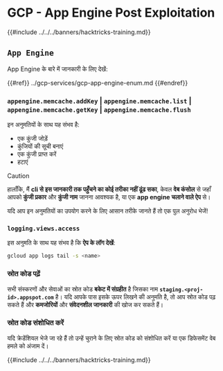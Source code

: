 # GCP - App Engine Post Exploitation

{{#include ../../../banners/hacktricks-training.md}}

## `App Engine`

App Engine के बारे में जानकारी के लिए देखें:

{{#ref}}
../gcp-services/gcp-app-engine-enum.md
{{#endref}}

### `appengine.memcache.addKey` | `appengine.memcache.list` | `appengine.memcache.getKey` | `appengine.memcache.flush`

इन अनुमतियों के साथ यह संभव है:

- एक कुंजी जोड़ें
- कुंजियों की सूची बनाएं
- एक कुंजी प्राप्त करें
- हटाएं

> [!CAUTION]
> हालाँकि, मैं **cli से इस जानकारी तक पहुँचने का कोई तरीका नहीं ढूंढ सका**, केवल **वेब कंसोल** से जहाँ आपको **कुंजी प्रकार** और **कुंजी नाम** जानना आवश्यक है, या एक **app engine चलाने वाले ऐप** से।
>
> यदि आप इन अनुमतियों का उपयोग करने के लिए आसान तरीके जानते हैं तो एक पुल अनुरोध भेजें!

### `logging.views.access`

इस अनुमति के साथ यह संभव है कि **ऐप के लॉग देखें**:
```bash
gcloud app logs tail -s <name>
```
### स्रोत कोड पढ़ें

सभी संस्करणों और सेवाओं का स्रोत कोड **बकेट में संग्रहीत** है जिसका नाम **`staging.<proj-id>.appspot.com`** है। यदि आपके पास इसके ऊपर लिखने की अनुमति है, तो आप स्रोत कोड पढ़ सकते हैं और **कमजोरियों** और **संवेदनशील जानकारी** की खोज कर सकते हैं।

### स्रोत कोड संशोधित करें

यदि क्रेडेंशियल भेजे जा रहे हैं तो उन्हें चुराने के लिए स्रोत कोड को संशोधित करें या एक डिफेसमेंट वेब हमले को अंजाम दें।

{{#include ../../../banners/hacktricks-training.md}}
